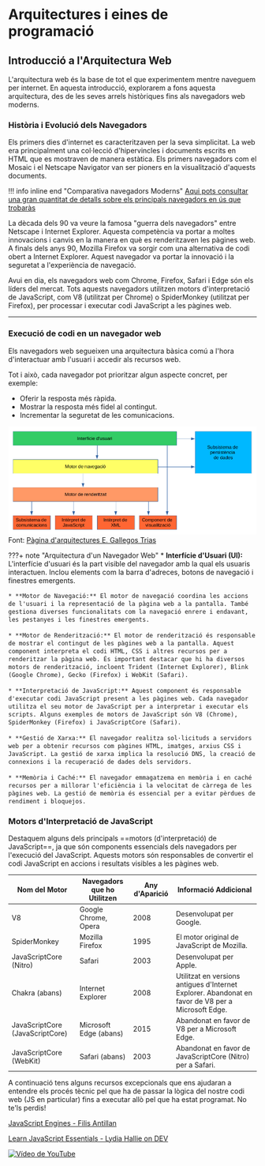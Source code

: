 # Arquitectures i eines de programació

## Introducció a l'Arquitectura Web

L'arquitectura web és la base de tot el que experimentem mentre naveguem per internet. En aquesta introducció, explorarem a fons aquesta arquitectura, des de les seves arrels històriques fins als navegadors web moderns.

### Història i Evolució dels Navegadors

Els primers dies d'internet es caracteritzaven per la seva simplicitat. La web era principalment una col·lecció d'hipervincles i documents escrits en HTML que es mostraven de manera estàtica. Els primers navegadors com el Mosaic i el Netscape Navigator van ser pioners en la visualització d'aquests documents.

!!! info inline end "Comparativa navegadors Moderns"
    [Aqui pots consultar una gran quantitat de detalls sobre els principals navegadors en ús que trobaràs](https://eylenburg.github.io/browser_comparison.htm#)

La dècada dels 90 va veure la famosa "guerra dels navegadors" entre Netscape i Internet Explorer. Aquesta competència va portar a moltes innovacions i canvis en la manera en què es renderitzaven les pàgines web. A finals dels anys 90, Mozilla Firefox va sorgir com una alternativa de codi obert a Internet Explorer. Aquest navegador va portar la innovació i la seguretat a l'experiència de navegació.

Avui en dia, els navegadors web com Chrome, Firefox, Safari i Edge són els líders del mercat. Tots aquests navegadors utilitzen motors d'interpretació de JavaScript, com V8 (utilitzat per Chrome) o SpiderMonkey (utilitzat per Firefox), per processar i executar codi JavaScript a les pàgines web.

---

### Execució de codi en un navegador web

Els navegadors web segueixen una arquitectura bàsica comú a l'hora d'interactuar amb l'usuari i accedir als recursos web.

Tot i això, cada navegador pot prioritzar algun aspecte concret, per exemple:

- Oferir la resposta més ràpida.
- Mostrar la resposta més fidel al contingut.
- Incrementar la seguretat de les comunicacions.

![Arquitectura de navegadors web](../img/arquitectura_navegador.png)
Font: [Pàgina d'arquitectures E. Gallegos Trias](https://daw.institutmontilivi.cat/DAW-MP06/arquitectures.html)


???+ note "Arquitectura d'un Navegador Web"
    * **Interfície d'Usuari (UI):** L'interfície d'usuari és la part visible del navegador amb la qual els usuaris interactuen. Inclou elements com la barra d'adreces, botons de navegació i finestres emergents.

    * **Motor de Navegació:** El motor de navegació coordina les accions de l'usuari i la representació de la pàgina web a la pantalla. També gestiona diverses funcionalitats com la navegació enrere i endavant, les pestanyes i les finestres emergents.

    * **Motor de Renderització:** El motor de renderització és responsable de mostrar el contingut de les pàgines web a la pantalla. Aquest component interpreta el codi HTML, CSS i altres recursos per a renderitzar la pàgina web. És important destacar que hi ha diversos motors de renderització, incloent Trident (Internet Explorer), Blink (Google Chrome), Gecko (Firefox) i WebKit (Safari).

    * **Interpretació de JavaScript:** Aquest component és responsable d'executar codi JavaScript present a les pàgines web. Cada navegador utilitza el seu motor de JavaScript per a interpretar i executar els scripts. Alguns exemples de motors de JavaScript són V8 (Chrome), SpiderMonkey (Firefox) i JavaScriptCore (Safari).

    * **Gestió de Xarxa:** El navegador realitza sol·licituds a servidors web per a obtenir recursos com pàgines HTML, imatges, arxius CSS i JavaScript. La gestió de xarxa implica la resolució DNS, la creació de connexions i la recuperació de dades dels servidors.

    * **Memòria i Caché:** El navegador emmagatzema en memòria i en caché recursos per a millorar l'eficiència i la velocitat de càrrega de les pàgines web. La gestió de memòria és essencial per a evitar pèrdues de rendiment i bloquejos.


### Motors d'Interpretació de JavaScript

Destaquem alguns dels principals ==motors (d'interpretació) de JavaScript==, ja que són components essencials dels navegadors per l'execució del JavaScript. Aquests motors són responsables de convertir el codi JavaScript en accions i resultats visibles a les pàgines web.

| Nom del Motor        | Navegadors que ho Utilitzen   | Any d'Aparició | Informació Addicional                             |
|----------------------|-----------------------------|----------------|---------------------------------------------------|
| V8                   | Google Chrome, Opera        | 2008           | Desenvolupat per Google.                          |
| SpiderMonkey         | Mozilla Firefox             | 1995           | El motor original de JavaScript de Mozilla.       |
| JavaScriptCore (Nitro) | Safari                    | 2003           | Desenvolupat per Apple.                           |
| Chakra (abans)       | Internet Explorer           | 2008           | Utilitzat en versions antigues d'Internet Explorer. Abandonat en favor de V8 per a Microsoft Edge. |
| JavaScriptCore (JavaScriptCore) | Microsoft Edge (abans) | 2015      | Abandonat en favor de V8 per a Microsoft Edge.    |
| JavaScriptCore (WebKit) | Safari (abans)           | 2003           | Abandonat en favor de JavaScriptCore (Nitro) per a Safari. |


A continuació tens alguns recursos excepcionals que ens ajudaran a entendre els procés tècnic pel que ha de passar la lògica del nostre codi web (JS en particular) fins a executar allò pel que ha estat programat. No te'ls perdis!   

[JavaScript Engines - Filis Antillan](https://filisantillan.com/blog/js-engine/)

[Learn JavaScript Essentials - Lydia Hallie on DEV](https://dev.to/lydiahallie/series/3341)

[![Vídeo de YouTube](https://img.youtube.com/vi/PYaVYsKSDF8/maxresdefault.jpg)](https://www.youtube.com/watch?v=PYaVYsKSDF8&ab_channel=R.Ricardoelcoder)




